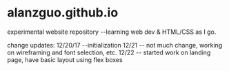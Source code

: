 # alanzguo.github.io
experimental website repository --learning web dev & HTML/CSS as I go.

change updates:
12/20/17 --initialization
12/21 -- not much change, working on wireframing and font selection, etc.
12/22 -- started work on landing page, have basic layout using flex boxes

